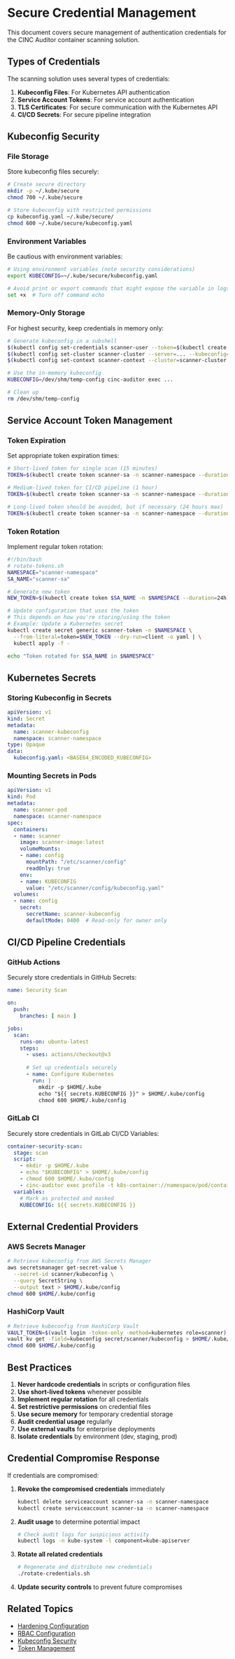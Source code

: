 # Secure Credential Management

This document covers secure management of authentication credentials for the CINC Auditor container scanning solution.

## Types of Credentials

The scanning solution uses several types of credentials:

1. **Kubeconfig Files**: For Kubernetes API authentication
2. **Service Account Tokens**: For service account authentication
3. **TLS Certificates**: For secure communication with the Kubernetes API
4. **CI/CD Secrets**: For secure pipeline integration

## Kubeconfig Security

### File Storage

Store kubeconfig files securely:

```bash
# Create secure directory
mkdir -p ~/.kube/secure
chmod 700 ~/.kube/secure

# Store kubeconfig with restricted permissions
cp kubeconfig.yaml ~/.kube/secure/
chmod 600 ~/.kube/secure/kubeconfig.yaml
```

### Environment Variables

Be cautious with environment variables:

```bash
# Using environment variables (note security considerations)
export KUBECONFIG=~/.kube/secure/kubeconfig.yaml

# Avoid print or export commands that might expose the variable in logs
set +x  # Turn off command echo
```

### Memory-Only Storage

For highest security, keep credentials in memory only:

```bash
# Generate kubeconfig in a subshell
$(kubectl config set-credentials scanner-user --token=$(kubectl create token scanner-sa -n scanner-namespace) --kubeconfig=/dev/shm/temp-config)
$(kubectl config set-cluster scanner-cluster --server=... --kubeconfig=/dev/shm/temp-config)
$(kubectl config set-context scanner-context --cluster=scanner-cluster --user=scanner-user --kubeconfig=/dev/shm/temp-config)

# Use the in-memory kubeconfig
KUBECONFIG=/dev/shm/temp-config cinc-auditor exec ...

# Clean up
rm /dev/shm/temp-config
```

## Service Account Token Management

### Token Expiration

Set appropriate token expiration times:

```bash
# Short-lived token for single scan (15 minutes)
TOKEN=$(kubectl create token scanner-sa -n scanner-namespace --duration=15m)

# Medium-lived token for CI/CD pipeline (1 hour)
TOKEN=$(kubectl create token scanner-sa -n scanner-namespace --duration=1h)

# Long-lived token should be avoided, but if necessary (24 hours max)
TOKEN=$(kubectl create token scanner-sa -n scanner-namespace --duration=24h)
```

### Token Rotation

Implement regular token rotation:

```bash
#!/bin/bash
# rotate-tokens.sh
NAMESPACE="scanner-namespace"
SA_NAME="scanner-sa"

# Generate new token
NEW_TOKEN=$(kubectl create token $SA_NAME -n $NAMESPACE --duration=24h)

# Update configuration that uses the token
# This depends on how you're storing/using the token
# Example: Update a Kubernetes secret
kubectl create secret generic scanner-token -n $NAMESPACE \
  --from-literal=token=$NEW_TOKEN --dry-run=client -o yaml | \
  kubectl apply -f -

echo "Token rotated for $SA_NAME in $NAMESPACE"
```

## Kubernetes Secrets

### Storing Kubeconfig in Secrets

```yaml
apiVersion: v1
kind: Secret
metadata:
  name: scanner-kubeconfig
  namespace: scanner-namespace
type: Opaque
data:
  kubeconfig.yaml: <BASE64_ENCODED_KUBECONFIG>
```

### Mounting Secrets in Pods

```yaml
apiVersion: v1
kind: Pod
metadata:
  name: scanner-pod
  namespace: scanner-namespace
spec:
  containers:
  - name: scanner
    image: scanner-image:latest
    volumeMounts:
    - name: config
      mountPath: "/etc/scanner/config"
      readOnly: true
    env:
    - name: KUBECONFIG
      value: "/etc/scanner/config/kubeconfig.yaml"
  volumes:
  - name: config
    secret:
      secretName: scanner-kubeconfig
      defaultMode: 0400  # Read-only for owner only
```

## CI/CD Pipeline Credentials

### GitHub Actions

Securely store credentials in GitHub Secrets:

```yaml
name: Security Scan

on:
  push:
    branches: [ main ]

jobs:
  scan:
    runs-on: ubuntu-latest
    steps:
      - uses: actions/checkout@v3
      
      # Set up credentials securely
      - name: Configure Kubernetes
        run: |
          mkdir -p $HOME/.kube
          echo "${{ secrets.KUBECONFIG }}" > $HOME/.kube/config
          chmod 600 $HOME/.kube/config
```

### GitLab CI

Securely store credentials in GitLab CI/CD Variables:

```yaml
container-security-scan:
  stage: scan
  script:
    - mkdir -p $HOME/.kube
    - echo "$KUBECONFIG" > $HOME/.kube/config
    - chmod 600 $HOME/.kube/config
    - cinc-auditor exec profile -t k8s-container://namespace/pod/container
  variables:
    # Mark as protected and masked
    KUBECONFIG: ${{ secrets.KUBECONFIG }}
```

## External Credential Providers

### AWS Secrets Manager

```bash
# Retrieve kubeconfig from AWS Secrets Manager
aws secretsmanager get-secret-value \
  --secret-id scanner/kubeconfig \
  --query SecretString \
  --output text > $HOME/.kube/config
chmod 600 $HOME/.kube/config
```

### HashiCorp Vault

```bash
# Retrieve kubeconfig from HashiCorp Vault
VAULT_TOKEN=$(vault login -token-only -method=kubernetes role=scanner)
vault kv get -field=kubeconfig secret/scanner/kubeconfig > $HOME/.kube/config
chmod 600 $HOME/.kube/config
```

## Best Practices

1. **Never hardcode credentials** in scripts or configuration files
2. **Use short-lived tokens** whenever possible
3. **Implement regular rotation** for all credentials
4. **Set restrictive permissions** on credential files
5. **Use secure memory** for temporary credential storage
6. **Audit credential usage** regularly
7. **Use external vaults** for enterprise deployments
8. **Isolate credentials** by environment (dev, staging, prod)

## Credential Compromise Response

If credentials are compromised:

1. **Revoke the compromised credentials** immediately
   ```bash
   kubectl delete serviceaccount scanner-sa -n scanner-namespace
   kubectl create serviceaccount scanner-sa -n scanner-namespace
   ```

2. **Audit usage** to determine potential impact
   ```bash
   # Check audit logs for suspicious activity
   kubectl logs -n kube-system -l component=kube-apiserver
   ```

3. **Rotate all related credentials**
   ```bash
   # Regenerate and distribute new credentials
   ./rotate-credentials.sh
   ```

4. **Update security controls** to prevent future compromises

## Related Topics

- [Hardening Configuration](hardening.md)
- [RBAC Configuration](rbac.md)
- [Kubeconfig Security](../kubeconfig/security.md)
- [Token Management](../../tokens/index.md)